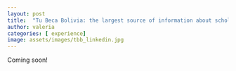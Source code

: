 ```yaml
---
layout: post
title:  "Tu Beca Bolivia: the largest source of information about scholarships in Bolivia"
author: valeria
categories: [ experience]
image: assets/images/tbb_linkedin.jpg
---
```


Coming soon!